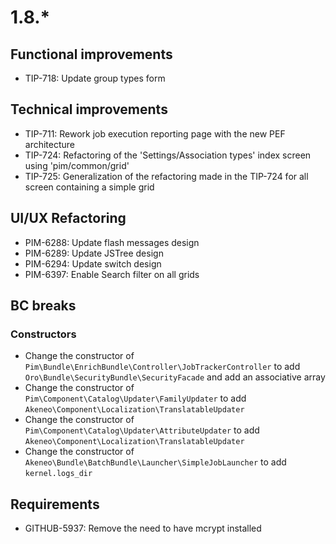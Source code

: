 # 1.8.*

## Functional improvements

- TIP-718: Update group types form

## Technical improvements

- TIP-711: Rework job execution reporting page with the new PEF architecture
- TIP-724: Refactoring of the 'Settings/Association types' index screen using 'pim/common/grid'
- TIP-725: Generalization of the refactoring made in the TIP-724 for all screen containing a simple grid 

## UI/UX Refactoring

- PIM-6288: Update flash messages design
- PIM-6289: Update JSTree design
- PIM-6294: Update switch design
- PIM-6397: Enable Search filter on all grids

## BC breaks

### Constructors

- Change the constructor of `Pim\Bundle\EnrichBundle\Controller\JobTrackerController` to add `Oro\Bundle\SecurityBundle\SecurityFacade` and add an associative array 
- Change the constructor of `Pim\Component\Catalog\Updater\FamilyUpdater` to add `Akeneo\Component\Localization\TranslatableUpdater`
- Change the constructor of `Pim\Component\Catalog\Updater\AttributeUpdater` to add `Akeneo\Component\Localization\TranslatableUpdater`
- Change the constructor of `Akeneo\Bundle\BatchBundle\Launcher\SimpleJobLauncher` to add `kernel.logs_dir`

## Requirements

- GITHUB-5937: Remove the need to have mcrypt installed

